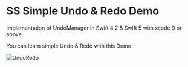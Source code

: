 # SS Simple Undo & Redo Demo

Implementation of UndoManager in Swift 4.2 & Swift 5 with xcode 9 or above.

You can learn simple Undo & Redo with this Demo

![UndoRedo](https://user-images.githubusercontent.com/37321854/56457071-3ca06e00-6393-11e9-99fe-e8e8eb8ebc84.gif)
